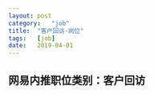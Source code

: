```yaml
---
layout:	post
category:	"job"
title:	"客户回访-岗位"
tags:	[job]
date:	2019-04-01
---
```

## 网易内推职位类别：客户回访
